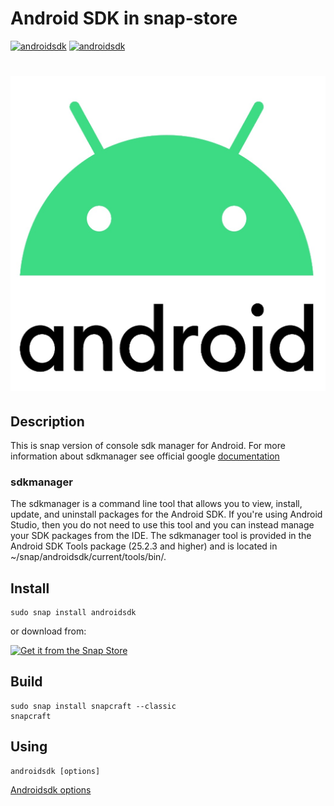 # Android SDK in snap-store
[![androidsdk](https://snapcraft.io//androidsdk/badge.svg)](https://snapcraft.io/androidsdk)
[![androidsdk](https://snapcraft.io//androidsdk/trending.svg?name=0)](https://snapcraft.io/androidsdk)

<h1 align="center">
  <img src="https://raw.githubusercontent.com/EndrII/sdkmanager-android/master/res/android%20sdk%20(snap-store).png" alt="">
  <br />
</h1>

## Description 

  This is snap version of console sdk manager for Android. For more information about sdkmanager see official google [documentation](https://developer.android.com/studio/command-line/sdkmanager) 
  
  ### sdkmanager 

  The sdkmanager is a command line tool that allows you to view, install, update, and uninstall packages for the Android SDK. If you're using Android Studio, then you do not need to use this tool and you can instead manage your SDK packages from the IDE. 
  The sdkmanager tool is provided in the Android SDK Tools package (25.2.3 and higher) and is located in ~/snap/androidsdk/current/tools/bin/. 
  
## Install

    sudo snap install androidsdk

or download from:

[![Get it from the Snap Store](https://snapcraft.io/static/images/badges/en/snap-store-black.svg)](https://snapcraft.io/androidsdk)
    

## Build
    sudo snap install snapcraft --classic
    snapcraft 

## Using

```
androidsdk [options]
```

[Androidsdk options](https://developer.android.com/studio/command-line/sdkmanager) 
